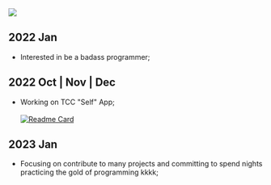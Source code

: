 <img align="center" src="https://github-readme-stats.vercel.app/api?username=nbdyleto&show_icons=true&theme=transparent"/>

## 2022 Jan
- Interested in be a badass programmer;
## 2022 Oct | Nov | Dec
- Working on TCC "Self" App;<br><br>
[![Readme Card](https://github-readme-stats.vercel.app/api/pin/?username=nbdyleto&repo=PySide6_Self_TCC_2022)](https://github.com/anuraghazra/github-readme-stats)
## 2023 Jan
- Focusing on contribute to many projects and committing to spend nights practicing the gold of programming kkkk;
